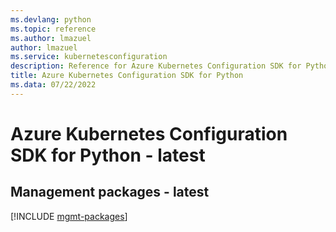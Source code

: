 ```yaml
---
ms.devlang: python
ms.topic: reference
ms.author: lmazuel
author: lmazuel
ms.service: kubernetesconfiguration
description: Reference for Azure Kubernetes Configuration SDK for Python
title: Azure Kubernetes Configuration SDK for Python
ms.data: 07/22/2022
---
```

# Azure Kubernetes Configuration SDK for Python - latest

## Management packages - latest
[!INCLUDE [mgmt-packages](kubernetes-configuration-mgmt-index.md)]